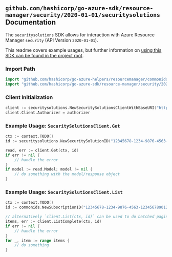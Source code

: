 
## `github.com/hashicorp/go-azure-sdk/resource-manager/security/2020-01-01/securitysolutions` Documentation

The `securitysolutions` SDK allows for interaction with Azure Resource Manager `security` (API Version `2020-01-01`).

This readme covers example usages, but further information on [using this SDK can be found in the project root](https://github.com/hashicorp/go-azure-sdk/tree/main/docs).

### Import Path

```go
import "github.com/hashicorp/go-azure-helpers/resourcemanager/commonids"
import "github.com/hashicorp/go-azure-sdk/resource-manager/security/2020-01-01/securitysolutions"
```


### Client Initialization

```go
client := securitysolutions.NewSecuritySolutionsClientWithBaseURI("https://management.azure.com")
client.Client.Authorizer = authorizer
```


### Example Usage: `SecuritySolutionsClient.Get`

```go
ctx := context.TODO()
id := securitysolutions.NewSecuritySolutionID("12345678-1234-9876-4563-123456789012", "example-resource-group", "locationValue", "securitySolutionValue")

read, err := client.Get(ctx, id)
if err != nil {
	// handle the error
}
if model := read.Model; model != nil {
	// do something with the model/response object
}
```


### Example Usage: `SecuritySolutionsClient.List`

```go
ctx := context.TODO()
id := commonids.NewSubscriptionID("12345678-1234-9876-4563-123456789012")

// alternatively `client.List(ctx, id)` can be used to do batched pagination
items, err := client.ListComplete(ctx, id)
if err != nil {
	// handle the error
}
for _, item := range items {
	// do something
}
```
